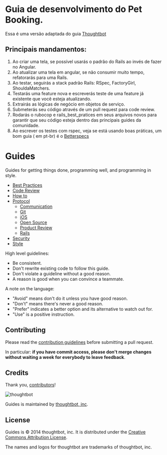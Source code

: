 Guia de desenvolvimento do  Pet Booking.
=========================================
Essa é uma versão adaptada do guia [Thoughtbot](https://github.com/thoughtbot/guides)


Principais mandamentos:
------------------------
1. Ao criar uma tela, se possível usarás o padrão do Rails ao invés de fazer no Angular.
2. Ao atualizar uma tela em angular, se não consumir muito tempo, refatorarás para uma Rails.
3. Ao testar, seguirás a stack padrão Rails: RSpec, FactoryGirl, ShouldaMatchers.
4. Testarás uma feature nova e escreverás teste de uma feature já existente que você esteja atualizando.
5. Extrairás as lógicas de negócio em objetos de serviço.
6. Submeterás seu código através de um pull request para code review.
7. Rodarás o rubocop e rails_best_pratices em seus arquivos novos para garantir que seu código esteja dentro das principais guides da comunidade.
8. Ao escrever os testes com rspec, veja se está usando boas práticas, um bom guia ( em pt-br) é o [Betterspecs](http://betterspecs.org/br/)


Guides
======

Guides for getting things done, programming well, and programming in style.

* [Best Practices](./best-practices)
* [Code Review](./code-review)
* [How to](./how-to)
* [Protocol](./protocol)
  * [Communication](./protocol/communication)
  * [Git](./protocol/git)
  * [iOS](./protocol/ios)
  * [Open Source](./protocol/open-source)
  * [Product Review](./protocol/product-review)
  * [Rails](./protocol/rails)
* [Security](./security)
* [Style](./style)

High level guidelines:

* Be consistent.
* Don't rewrite existing code to follow this guide.
* Don't violate a guideline without a good reason.
* A reason is good when you can convince a teammate.

A note on the language:

* "Avoid" means don't do it unless you have good reason.
* "Don't" means there's never a good reason.
* "Prefer" indicates a better option and its alternative to watch out for.
* "Use" is a positive instruction.

Contributing
------------

Please read the [contribution guidelines] before submitting a pull request.

In particular: **if you have commit access, please don't merge changes without
waiting a week for everybody to leave feedback**.

[contribution guidelines]: /CONTRIBUTING.md

Credits
-------

Thank you, [contributors](https://github.com/thoughtbot/guides/graphs/contributors)!

![thoughtbot](http://thoughtbot.com/images/tm/logo.png)

Guides is maintained by [thoughtbot, inc](http://thoughtbot.com/community).

License
-------

Guides is © 2014 thoughtbot, inc. It is distributed under the [Creative Commons
Attribution License](http://creativecommons.org/licenses/by/3.0/).

The names and logos for thoughtbot are trademarks of thoughtbot, inc.
